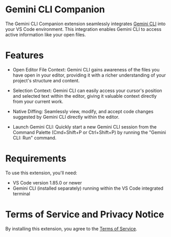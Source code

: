 # Gemini CLI Companion

The Gemini CLI Companion extension seamlessly integrates [Gemini CLI](https://github.com/google-gemini/gemini-cli) into your VS Code environment. This integration enables Gemini CLI to access active information like your open files.

# Features

- Open Editor File Context: Gemini CLI gains awareness of the files you have open in your editor, providing it with a richer understanding of your project's structure and content.

- Selection Context: Gemini CLI can easily access your cursor's position and selected text within the editor, giving it valuable context directly from your current work.

- Native Diffing: Seamlessly view, modify, and accept code changes suggested by Gemini CLI directly within the editor.

- Launch Gemini CLI: Quickly start a new Gemini CLI session from the Command Palette (Cmd+Shift+P or Ctrl+Shift+P) by running the "Gemini CLI: Run" command.

# Requirements

To use this extension, you'll need:

- VS Code version 1.85.0 or newer
- Gemini CLI (installed separately) running within the VS Code integrated terminal

# Terms of Service and Privacy Notice

By installing this extension, you agree to the [Terms of Service](https://github.com/google-gemini/gemini-cli/blob/main/docs/tos-privacy.md).
